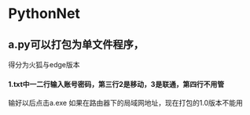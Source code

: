 # PythonNet
## a.py可以打包为单文件程序，
得分为火狐与edge版本
#### 1.txt中一二行输入账号密码，第三行2是移动，3是联通，第四行不用管
输好以后点击a.exe
如果在路由器下的局域网地址，现在打包的1.0版本不能用

